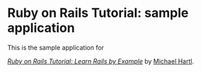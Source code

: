 # Ruby on Rails Tutorial: sample application
This is the sample application for

[*Ruby on Rails Tutorial: Learn Rails by Example*](http://railstutorial.org/)
by [Michael Hartl](http://michaelhartl.com/).
